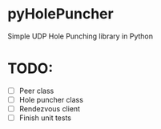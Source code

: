 # pyHolePuncher
Simple UDP Hole Punching library in Python

# TODO:
- [ ] Peer class
- [ ] Hole puncher class
- [ ] Rendezvous client
- [ ] Finish unit tests